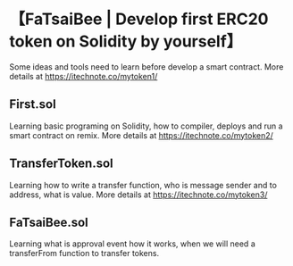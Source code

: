 # 【FaTsaiBee | Develop first ERC20 token on Solidity by yourself】
Some ideas and tools need to learn before develop a smart contract.
More details at https://itechnote.co/mytoken1/

## First.sol
Learning basic programing on Solidity, how to compiler, deploys and run a smart contract on remix.
More details at https://itechnote.co/mytoken2/

## TransferToken.sol
Learning how to write a transfer function, who is message sender and to address, what is value.
More details at https://itechnote.co/mytoken3/

## FaTsaiBee.sol
Learning what is approval event how it works, when we will need a transferFrom function to transfer tokens.

